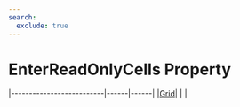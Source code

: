 ```yaml
---
search:
  exclude: true
---
```


<h1 class="heading"><span class="name">EnterReadOnlyCells Property</span></h1>

|--------------------------|------|------|
|[Grid](../objects/grid.md)|&nbsp;|&nbsp;|
